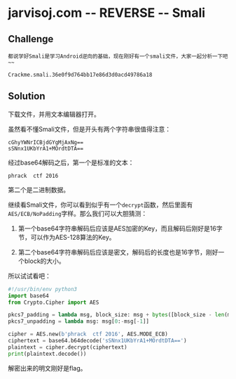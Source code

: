 # jarvisoj.com -- REVERSE -- Smali

## Challenge

```
都说学好Smali是学习Android逆向的基础，现在刚好有一个smali文件，大家一起分析一下吧~~

Crackme.smali.36e0f9d764bb17e86d3d0acd49786a18
```

## Solution

下载文件，并用文本编辑器打开。

虽然看不懂Smali文件，但是开头有两个字符串很值得注意：

```
cGhyYWNrICBjdGYgMjAxNg==
sSNnx1UKbYrA1+MOrdtDTA==
```

经过base64解码之后，第一个是标准的文本：

```
phrack  ctf 2016
```

第二个是二进制数据。

继续看Smali文件，你可以看到似乎有一个`decrypt`函数，然后里面有`AES/ECB/NoPadding`字样。那么我们可以大胆猜测：

1. 第一个base64字符串解码后应该是AES加密的Key，而且解码后刚好是16字节，可以作为AES-128算法的Key。

2. 第二个base64字符串解码后应该是密文，解码后的长度也是16字节，刚好一个block的大小。

所以试试看吧：

```python
#!/usr/bin/env python3
import base64
from Crypto.Cipher import AES

pkcs7_padding = lambda msg, block_size: msg + bytes([block_size - len(msg) % block_size]) * (block_size - len(msg) % block_size)
pkcs7_unpadding = lambda msg: msg[0:-msg[-1]]

cipher = AES.new(b'phrack  ctf 2016', AES.MODE_ECB)
ciphertext = base64.b64decode('sSNnx1UKbYrA1+MOrdtDTA==')
plaintext = cipher.decrypt(ciphertext)
print(plaintext.decode())
```

解密出来的明文刚好是flag。
